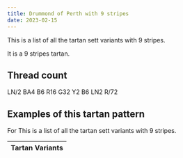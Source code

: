 ```yaml
---
title: Drummond of Perth with 9 stripes
date: 2023-02-15
---
```

This is a list of all the tartan sett variants with 9 stripes.

It is a 9 stripes tartan.


## Thread count
LN/2 BA4 B6 R16 G32 Y2 B6 LN2 R/72

## Examples of this tartan pattern
For This is a list of all the tartan sett variants with 9 stripes.

| Tartan Variants |
|---------------|
